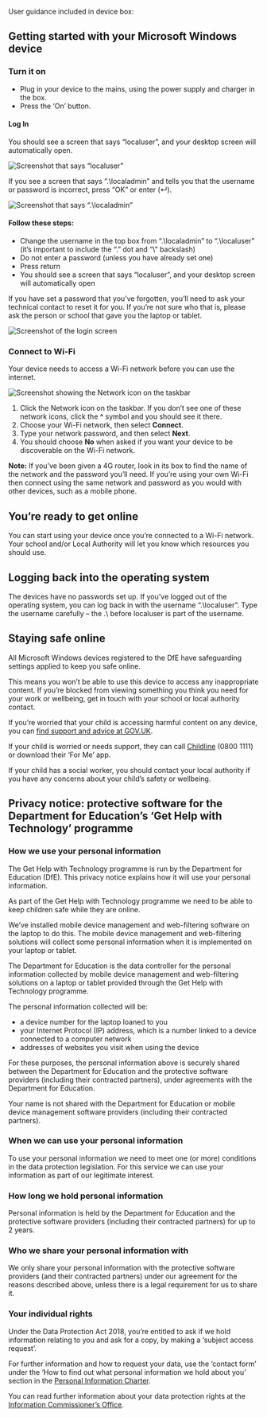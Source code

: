 User guidance included in device box:

## Getting started with your Microsoft Windows device

### Turn it on

*   Plug in your device to the mains, using the power supply and charger in the box.
*   Press the ‘On’ button.

#### Log In

You should see a screen that says “localuser”, and your desktop screen will automatically open.  

![Screenshot that says “localuser”](/devices/getting-started-with-your-microsoft-windows-device1.png)

If you see a screen that says “.\\localadmin” and tells you that the username or password is incorrect, press “OK” or enter (↵).

![Screenshot that says “.\\localadmin”](/devices/getting-started-with-your-microsoft-windows-device2.png)

#### Follow these steps:

*   Change the username in the top box from “.\\localadmin” to “.\\localuser” (it’s important to include the “.” dot and “\\” backslash)
*   Do not enter a password (unless you have already set one)
*   Press return
*   You should see a screen that says “localuser”, and your desktop screen will automatically open

If you have set a password that you’ve forgotten, you’ll need to ask your technical contact to reset it for you. If you’re not sure who that is, please ask the person or school that gave you the laptop or tablet.

![Screenshot of the login screen](/devices/getting-started-with-your-microsoft-windows-device3.png)

### Connect to Wi-Fi

Your device needs to access a Wi-Fi network before you can use the internet.

![Screenshot showing the Network icon on the taskbar](/devices/getting-started-with-your-microsoft-windows-device4.jpg)

1. Click the Network icon on the taskbar. If you don’t see one of these network icons, click the **^** symbol and you should see it there.
2. Choose your Wi-Fi network, then select **Connect**.
3. Type your network password, and then select **Next**.
4. You should choose **No** when asked if you want your device to be discoverable on the Wi-Fi network.

**Note:** If you’ve been given a 4G router, look in its box to find the name of the network and the password you’ll need. If you’re using your own Wi-Fi then connect using the same network and password as you would with other devices, such as a mobile phone.

## You’re ready to get online

You can start using your device once you’re connected to a Wi-Fi network. Your school and/or Local Authority will let you know which resources you should use.

## Logging back into the operating system

The devices have no passwords set up. If you’ve logged out of the operating system, you can log back in with the username “.\\localuser”. Type the username carefully – the .\\ before localuser is part of the username.

## Staying safe online

All Microsoft Windows devices registered to the DfE have safeguarding settings applied to keep you safe online.

This means you won’t be able to use this device to access any inappropriate content.
If you’re blocked from viewing something you think you need for your work or wellbeing, get in touch with your school or local authority contact.

If you’re worried that your child is accessing harmful content on any device, you can [find support and advice at GOV.UK](https://www.gov.uk/guidance/safeguarding-and-remote-education-during-coronavirus-covid-19).

If your child is worried or needs support, they can call [Childline](https://www.childline.org.uk/) (0800 1111) or download their ‘For Me’ app.

If your child has a social worker, you should contact your local authority if you have any concerns about your child’s safety or wellbeing.

## Privacy notice: protective software for the Department for Education’s ‘Get Help with Technology’ programme

### How we use your personal information

The Get Help with Technology programme is run by the Department for Education (DfE). This privacy notice explains how it will use your personal information.

As part of the Get Help with Technology programme we need to be able to keep children safe while they are online.

We’ve installed mobile device management and web-filtering software on the laptop to do this. The mobile device management and web-filtering solutions will collect some personal information when it is implemented on your laptop or tablet.

The Department for Education is the data controller for the personal information collected by mobile device management and web-filtering solutions on a laptop or tablet provided through the Get Help with Technology programme.

The personal information collected will be:

* a device number for the laptop loaned to you
* your Internet Protocol (IP) address, which is a number linked to a device connected to a computer network
* addresses of websites you visit when using the device

For these purposes, the personal information above is securely shared between the Department for Education and the protective software providers (including their contracted partners), under agreements with the Department for Education.

Your name is not shared with the Department for Education or mobile device management software providers (including their contracted partners).

### When we can use your personal information

To use your personal information we need to meet one (or more) conditions in the data protection legislation. For this service we can use your information as part of our legitimate interest.

### How long we hold personal information

Personal information is held by the Department for Education and the protective software providers (including their contracted partners) for up to 2 years.

### Who we share your personal information with

We only share your personal information with the protective software providers (and their contracted partners) under our agreement for the reasons described above, unless there is a legal requirement for us to share it.

### Your individual rights

Under the Data Protection Act 2018, you’re entitled to ask if we hold information relating to you and ask for a copy, by making a ‘subject access request’.

For further information and how to request your data, use the ‘contact form’ under the ‘How to find out what personal information we hold about you’ section in the [Personal Information Charter](https://www.gov.uk/government/organisations/department-for-education/about/personal-information-charter).


You can read further information about your data protection rights at the [Information Commissioner’s Office](https://ico.org.uk/).
